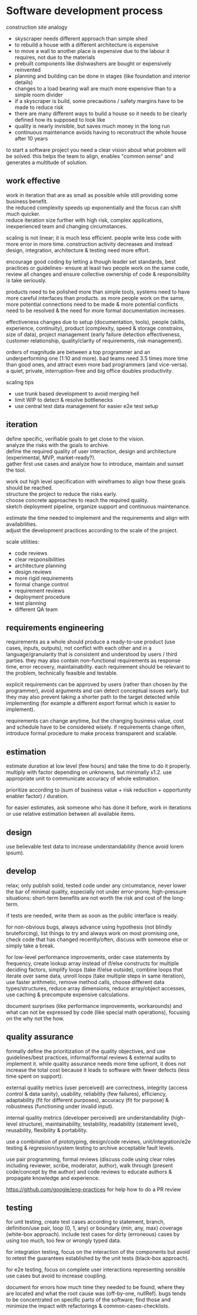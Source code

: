 # Software development process

construction site analogy

- skyscraper needs different approach than simple shed
- to rebuild a house with a different architecture is expensive
- to move a wall to another place is expensive due to the labour it requires, not due to the materials
- prebuilt components like dishwashers are bought or expensively reinvented
- planning and building can be done in stages (like foundation and interior details)
- changes to a load bearing wall are much more expensive than to a simple room divider
- if a skyscraper is build, some precautions / safety margins have to be made to reduce risk
- there are many different ways to build a house so it needs to be clearly defined how its supposed to look like
- quality is nearly invisible, but saves much money in the long run
- continuous maintenance avoids having to reconstruct the whole house after 10 years

to start a software project you need a clear vision about what problem will be solved.
this helps the team to align, enables "common sense" and generates a multitude of solution.

## work effective

work in iteration that are as small as possible while still providing some business benefit.  
the reduced complexity speeds up exponentially and the focus can shift much quicker.  
reduce iteration size further with high risk, complex applications, inexperienced team and changing circumstances.

scaling is not linear; it is much less efficient. people write less code with more error in more time. construction activity decreases and instead design, integration, architecture & testing need more effort.

encourage good coding by letting a though leader set standards, best practices or guidelines- ensure at least two people work on the same code, review all changes and ensure collective ownership of code & responsibility is take seriously.

products need to be polished more than simple tools, systems need to have more careful interfaces than products.
as more people work on the same, more potential connections need to be made & more potential conflicts need to be resolved & the need for more formal documentation increases.

effectiveness changes due to setup (documentation, tools), people (skills, experience, continuity), product (complexity, speed & storage constrains, size of data), project management (early failure detection effectiveness, customer relationship, quality/clarity of requirements, risk management).

orders of magnitude are between a top programmer and an underperforming one (1:10 and more). bad teams need 3.5 times more time than good ones, and attract even more bad programmers (and vice-versa). a quiet, private, interruption-free and big office doubles productivity.

scaling tips
- use trunk based development to avoid merging hell  
- limit WIP to detect & resolve bottlenecks  
- use central test data management for easier e2e test setup

## iteration

define specific, verifiable goals to get close to the vision.  
analyze the risks with the goals to archive.  
define the required quality of user interaction, design and architecture (experimental, MVP, market-ready?).  
gather first use cases and analyze how to introduce, maintain and sunset the tool.  

work out high level specification with wireframes to align how these goals should be reached.  
structure the project to reduce the risks early.  
choose concrete approaches to reach the required quality.  
sketch deployment pipeline, organize support and continuous maintenance.

estimate the time needed to implement and the requirements and align with availabilities.  
adjust the development practices according to the scale of the project.

scale utilities:

- code reviews
- clear responsibilities
- architecture planning
- design reviews
- more rigid requirements
- formal change control
- requirement reviews
- deployment procedure
- test planning
- different QA team

## requirements engineering

requirements as a whole should produce a ready-to-use product (use cases, inputs, outputs), not conflict with each other and in a language/granularity that is consistent and understood by users / third parties.
they may also contain non-functional requirements as response time, error recovery, maintainability.
each requirement should be relevant to the problem, technically feasible and testable.

explicit requirements can be approved by users (rather than chosen by the programmer), avoid arguments and can detect conceptual issues early.
but they may also prevent taking a shorter path to the target detected while implementing (for example a different export format which is easier to implement).

requirements can change anytime, but the changing business value, cost and schedule have to be considered wisely.
if requirements change often, introduce formal procedure to make process transparent and scalable.

## estimation

estimate duration at low level (few hours) and take the time to do it properly. multiply with factor depending on unknowns, but minimally x1.2. use appropriate unit to communicate accuracy of whole estimation.

prioritize according to (sum of business value + risk reduction + opportunity enabler factor) / duration.

for easier estimates, ask someone who has done it before, work in iterations or use relative estimation between all available items.

## design

use believable test data to increase understandability (hence avoid lorem ipsum).

## develop

relax; only publish solid, tested code under any circumstance, never lower the bar of minimal quality, especially not under error-prone, high-pressure situations: short-term benefits are not worth the risk and cost of the long-term.

if tests are needed, write them as soon as the public interface is ready.

for non-obvious bugs, always advance using hypothesis (not blindly bruteforcing), list things to try and always work on most promising one, check code that has changed recently/often, discuss with someone else or simply take a break.

for low-level performance improvements, order case statements by frequency, create lookup array instead of if/else constructs for multiple deciding factors, simplify loops (take if/else outside), combine loops that iterate over same data, unroll loops (take multiple steps in same iteration), use faster arithmetic, remove method calls, choose different data types/structures, reduce array dimensions, reduce array/object accesses, use caching & precompute expensive calculations.

document surprises (like performance improvements, workarounds) and what can not be expressed by code (like special math operations), focusing on the why not the how.

## quality assurance

formally define the prioritization of the quality objectives, and use guidelines/best practices, informal/formal reviews & external audits to implement it. while quality assurance needs more time upfront, it does not increase the total cost because it leads to software with fewer defects (less time spent on support).

external quality metrics (user perceived) are correctness, integrity (access control & data sanity), usability, reliability (few failures), efficiency, adaptability (fit for different purposes), accuracy (fit for purpose) & robustness (functioning under invalid input).

internal quality metrics (developer perceived) are understandability (high-level structure), maintainability, testability, readability (statement level), reusability, flexibility & portability.

use a combination of prototyping, design/code reviews, unit/integration/e2e testing & regression/system testing to archive acceptable fault levels. 

use pair programming, formal reviews (discuss code using clear roles including reviewer, scribe, moderator, author), walk through (present code/concept by the author) and code reviews to educate authors & propagate knowledge and experience.

https://github.com/google/eng-practices for help how to do a PR review

## testing

for unit testing, create test cases according to statement, branch, definition/use pair, loop (0, 1, any) or boundary (min, any, max) coverage (white-box approach). include test cases for dirty (erroneous) cases by using too much, too few or wrongly typed data.

for integration testing, focus on the interaction of the components but avoid to retest the guarantees established by the unit tests (black-box approach).

for e2e testing, focus on complete user interactions representing sensible use cases but avoid to increase coupling.

document for errors how much time they needed to be found, where they are located and what the root cause was (off-by-one, nullRef). bugs tends to be concentrated on specific parts of the software; find those and minimize the impact with refactorings & common-cases-checklists. 
